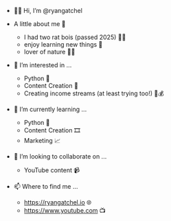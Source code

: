 - 👋🏻 Hi, I’m @ryangatchel

- A little about me 🔎
  - I had two rat bois (passed 2025) 🐀🐀
  - enjoy learning new things 📖
  - lover of nature 🌵🌲

- 👀 I’m interested in ...
  - Python 🐍
  - Content Creation 🎥
  - Creating income streams (at least trying too!) 💼💰

- 🌱 I’m currently learning ...
  - Python 🐍
  - Content Creation 🎞️
  - Marketing 📈

- 💞️ I’m looking to collaborate on ...
  - YouTube content 📹

- 📫 Where to find me ...
  - https://ryangatchel.io 🌐
  - https://www.youtube.com 📺
